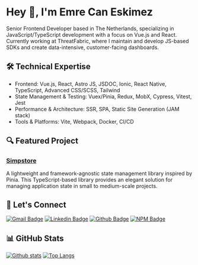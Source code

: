 # Hey 👋, I'm Emre Can Eskimez

Senior Frontend Developer based in The Netherlands, specializing in JavaScript/TypeScript development with a focus on Vue.js and React. Currently working at ThreatFabric, where I maintain and develop JS-based SDKs and create data-intensive, customer-facing dashboards.

## 🛠 Technical Expertise

- Frontend: Vue.js, React, Astro JS, JSDOC, Ionic, React Native, TypeScript, Advanced CSS/SCSS, Tailwind
- State Management & Testing: Vuex/Pinia, Redux, MobX, Cypress, Vitest, Jest
- Performance & Architecture: SSR, SPA, Static Site Generation (JAM stack)
- Tools & Platforms: Vite, Webpack, Docker, CI/CD

## 🔍 Featured Project

### [Simpstore](https://github.com/dot357/simpstore)
A lightweight and framework-agnostic state management library inspired by Pinia. This TypeScript-based library provides an elegant solution for managing application state in small to medium-scale projects.

## 🤝 Let's Connect

[![Gmail Badge](https://img.shields.io/badge/-emrecaneskimez@outlook.com-c14438?style=flat&logo=Gmail&logoColor=white&link=mailto:emrecaneskimez@outlook.com)](mailto:emrecaneskimez@outlook.com) 
[![Linkedin Badge](https://img.shields.io/badge/-emrecaneskimez-0072b1?style=flat&logo=Linkedin&logoColor=white&link=https://www.linkedin.com/in/emrecaneskimez/)](https://www.linkedin.com/in/emrecaneskimez/) 
[![Github Badge](https://img.shields.io/badge/-dot357-grey?style=flat&logo=github&logoColor=white&link=https://github.com/dot357/)](https://www.github.com/dot357/)
[![NPM Badge](https://img.shields.io/badge/-dot357-red?style=flat&logo=npm&logoColor=white&link=https://www.npmjs.com/~dot357)](https://www.npmjs.com/~dot357)

## 📊 GitHub Stats

[![Github stats](https://github-readme-stats.vercel.app/api?username=dot357&show_icons=true&include_all_commits=true)](https://github.com/dot357/github-readme-stats)
[![Top Langs](https://github-readme-stats.vercel.app/api/top-langs/?username=dot357&layout=compact)](https://github.com/dot357/github-readme-stats)
